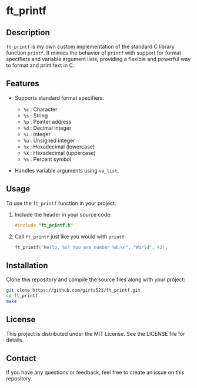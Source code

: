 # ft_printf

## Description

`ft_printf` is my own custom implementation of the standard C library function `printf`. It mimics the behavior of `printf` with support for format specifiers and variable argument lists, providing a flexible and powerful way to format and print text in C.

## Features

- Supports standard format specifiers:
  - `%c` : Character
  - `%s` : String
  - `%p` : Pointer address
  - `%d` : Decimal integer
  - `%i` : Integer
  - `%u` : Unsigned integer
  - `%x` : Hexadecimal (lowercase)
  - `%X` : Hexadecimal (uppercase)
  - `%%` : Percent symbol

- Handles variable arguments using `va_list`.

## Usage

To use the `ft_printf` function in your project:

1. Include the header in your source code:
    ```c
    #include "ft_printf.h"
    ```

2. Call `ft_printf` just like you would with `printf`:
    ```c
    ft_printf("Hello, %s! You are number %d.\n", "World", 42);
    ```

## Installation

Clone this repository and compile the source files along with your project:

```bash
git clone https://github.com/girts521/ft_printf.git
cd ft_printf
make
```

##  License

This project is distributed under the MIT License. See the LICENSE file for details.

## Contact
If you have any questions or feedback, feel free to create an issue on this repository.
